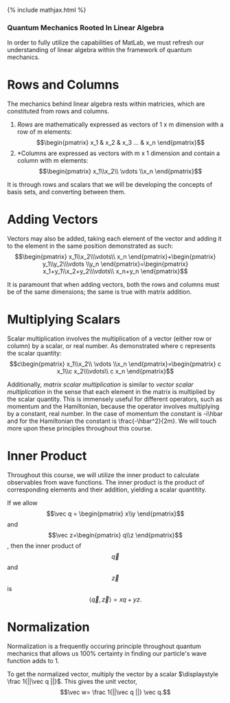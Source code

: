 {% include mathjax.html %}


### Quantum Mechanics Rooted In Linear Algebra

In order to fully utilize the capabilities of MatLab, we must refresh our understanding of linear algebra within the framework of quantum
mechanics. 

# Rows and Columns 

The mechanics behind linear algebra rests within matricies, which are constituted from rows and columns. 
1. *Rows* are mathematically expressed as vectors of 1 x m dimension with a row of m elements:
$$\begin{pmatrix} x_1 & x_2 & x_3 ... & x_n \end{pmatrix}$$
1. *Columns are expressed as vectors with m x 1 dimension and contain a column with m elements: 
$$\begin{pmatrix} x_1\\x_2\\ \vdots \\x_n \end{pmatrix}$$

It is through rows and scalars that we will be developing the concepts of basis sets, and converting between them. 

# Adding Vectors 

Vectors may also be added, taking each element of the vector and adding it to the element in the same position demonstrated as such:
$$\begin{pmatrix} x_1\\x_2\\\vdots\\ x_n \end{pmatrix}+\begin{pmatrix} y_1\\y_2\\\vdots \\y_n \end{pmatrix}=\begin{pmatrix} x_1+y_1\\x_2+y_2\\\vdots\\ x_n+y_n \end{pmatrix}$$

It is paramount that when adding vectors, both the rows and columns must be of the same dimensions; the same is true with matrix addition.

# Multiplying Scalars

Scalar multiplication involves the multiplication of a vector (either row or column) by a scalar, or real number. 
As demonstrated where c represents the scalar quantity: $$c\begin{pmatrix} x_1\\x_2\\ \vdots \\x_n \end{pmatrix}=\begin{pmatrix} c x_1\\c x_2\\\vdots\\ c x_n \end{pmatrix}$$

Additionally, *matrix scalar multiplication* is similar to *vector scalar multiplication* in the sense that each element in 
the matrix is multiplied by the scalar quantity. This is immensely useful for different operators, such as 
momentum and the Hamiltonian, because the operator involves multiplying by a constant, real number. 
In the case of momentum the constant is -i\hbar and for the Hamiltonian the constant is \frac{-\hbar^2}{2m}. We will
touch more upon these principles throughout this course. 

# Inner Product   

Throughout this course, we will utilize the inner product to calculate observables from wave functions. The inner product is 
the product of corresponding elements and their addition, yielding a scalar quantitity. 

If we allow $$\vec q = \begin{pmatrix} x\\y  \end{pmatrix}$$ and $$\vec z=\begin{pmatrix} q\\z
\end{pmatrix}$$, then the inner product of $$\vec q$$ and $$\vec z$$ is $$\langle \vec q, \vec z \rangle =xq+yz.$$

# Normalization 

Normalization is a frequently occuring principle throughout quantum mechanics that allows us 100% certainty in finding our particle's 
wave function adds to 1. 

To get the normalized vector, multiply the vector by a scalar $\displaystyle \frac
1{||\vec q ||}$. This gives the unit vector,  $$\vec w= \frac 1{||\vec q ||} \vec q.$$


